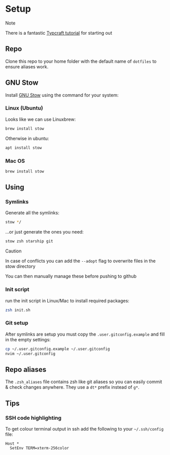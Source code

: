 # Setup

> [!NOTE]
> There is a fantastic [Typcraft tutorial](https://typecraft.dev/tutorial/never-lose-your-configs-again) for starting out

## Repo

Clone this repo to your home folder with the default name of `dotfiles` to ensure aliases work.

## GNU Stow

Install [GNU Stow](https://www.gnu.org/software/stow/manual/stow.html) using the command for your system:

### Linux (Ubuntu)

Looks like we can use Linuxbrew:

```zsh
brew install stow
```

Otherwise in ubuntu:

```zsh
apt install stow
```

### Mac OS

```zsh
brew install stow
```

## Using

### Symlinks

Generate all the symlinks:

```zsh
stow */
```

...or just generate the ones you need:

```zsh
stow zsh starship git
```

> [!CAUTION]
> In case of conflicts you can add the `--adopt` flag
> to overwrite files in the stow directory
>
> You can then manually manage these before pushing to github

### Init script

run the init script in Linux/Mac to install required packages:

```zsh
zsh init.sh
```

### Git setup

After symlinks are setup you must copy the `.user.gitconfig.example` and fill in the empty settings:

```zsh
cp ~/.user.gitconfig.example ~/.user.gitconfig
nvim ~/.user.gitconfig
```

## Repo aliases

The `.zsh_aliases` file contains zsh like git aliases so you can easily commit & check changes anywhere. They use a `dt*` prefix instead of `g*`.

## Tips

### SSH code highlighting

To get colour terminal output in ssh add the following to your `~/.ssh/config` file:

```config
Host *
  SetEnv TERM=xterm-256color
```

